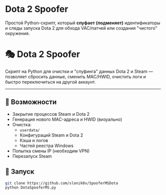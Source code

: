 # Dota 2 Spoofer

Простой Python-скрипт, который **спуфает (подменяет)** идентификаторы и следы запуска Dota 2 для обхода VAC/патчей или создания "чистого" окружения.

# 🎭 Dota 2 Spoofer 

Скрипт на Python для очистки и "спуфинга" данных Dota 2 и Steam — позволяет сбросить данные, сменить MAC/HWID, очистить логи и быстро переключиться на другой аккаунт.

---

## 🔧 Возможности

- Закрытие процессов Steam и Dota 2
- Генерация нового MAC-адреса и HWID (визуально)
- Очистка:
  - `userdata/`
  - Конфигураций Steam и Dota 2
  - Кэша и логов
  - Частей реестра Windows
- Попытка смены IP (необходим VPN)
- Перезапуск Steam

## 🚀 Запуск

```bash
git clone https://github.com/slonik0v/SpooferMSDota
python DotaSpooferMS.py
